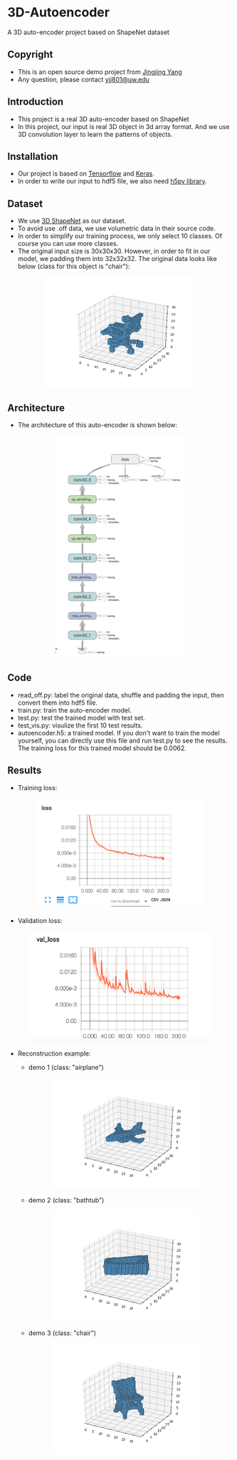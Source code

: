 # 3D-Autoencoder
A 3D auto-encoder project based on ShapeNet dataset

## Copyright
* This is an open source demo project from [Jingjing Yang](https://www.linkedin.com/in/jingjingyang801/)
* Any question, please contact [yjj801@uw.edu](yjj801@uw.edu)

## Introduction
* This project is a real 3D auto-encoder based on ShapeNet
* In this project, our input is real 3D object in 3d array format. And we use 3D convolution layer to learn the patterns of objects.

## Installation
* Our project is based on [Tensorflow](https://www.tensorflow.org) and [Keras](https://keras.io).
* In order to write our input to hdf5 file, we also need [h5py library](https://www.h5py.org).

## Dataset
* We use [3D ShapeNet](http://3dshapenets.cs.princeton.edu) as our dataset.
* To avoid use .off data, we use volumetric data in their source code.
* In order to simplify our training process, we only select 10 classes. Of course you can use more classes.
* The original input size is 30x30x30. However, in order to fit in our model, we padding them into 32x32x32. The original data looks like below (class for this object is "chair"):
<p align="center">
  <img src="https://github.com/kdj842969/3D-Autoencoder/blob/master/demo2.png" height="250">
</p>

## Architecture
* The architecture of this auto-encoder is shown below:
<p align="center">
  <img src="https://github.com/kdj842969/3D-Autoencoder/blob/master/architecture.png" height="500">
</p>

## Code
* read_off.py: label the original data, shuffle and padding the input, then convert them into hdf5 file.
* train.py: train the auto-encoder model.
* test.py: test the trained model with test set.
* test_vis.py: visulize the first 10 test results.
* autoencoder.h5: a trained model. If you don't want to train the model yourself, you can directly use this file and run test.py to see the results. The training loss for this trained model should be 0.0062.

## Results
* Training loss:

<p align="center">
  <img src="https://github.com/kdj842969/3D-Autoencoder/blob/master/trainingloss.png" height="250">
</p>
                                                                                         
* Validation loss:
<p align="center">
  <img src="https://github.com/kdj842969/3D-Autoencoder/blob/master/validationloss.png" height="250">
</p>
                                                                                           
* Reconstruction example:
  * demo 1 (class: "airplane")
  <p align="center">
    <img src="https://github.com/kdj842969/3D-Autoencoder/blob/master/result/demo0.png" height="250">
  </p>
                                                                                           
  * demo 2 (class: "bathtub")
  <p align="center">
    <img src="https://github.com/kdj842969/3D-Autoencoder/blob/master/result/demo5.png" height="250">
  </p>
                                                                                           
  * demo 3 (class: "chair")
  <p align="center">
    <img src="https://github.com/kdj842969/3D-Autoencoder/blob/master/result/demo6.png" height="250">
  </p>
                                                                                           
